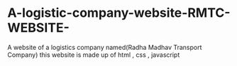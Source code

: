 # A-logistic-company-website-RMTC-WEBSITE-
A website of a logistics company named(Radha Madhav Transport Company)
this website is made up of html , css , javascript

